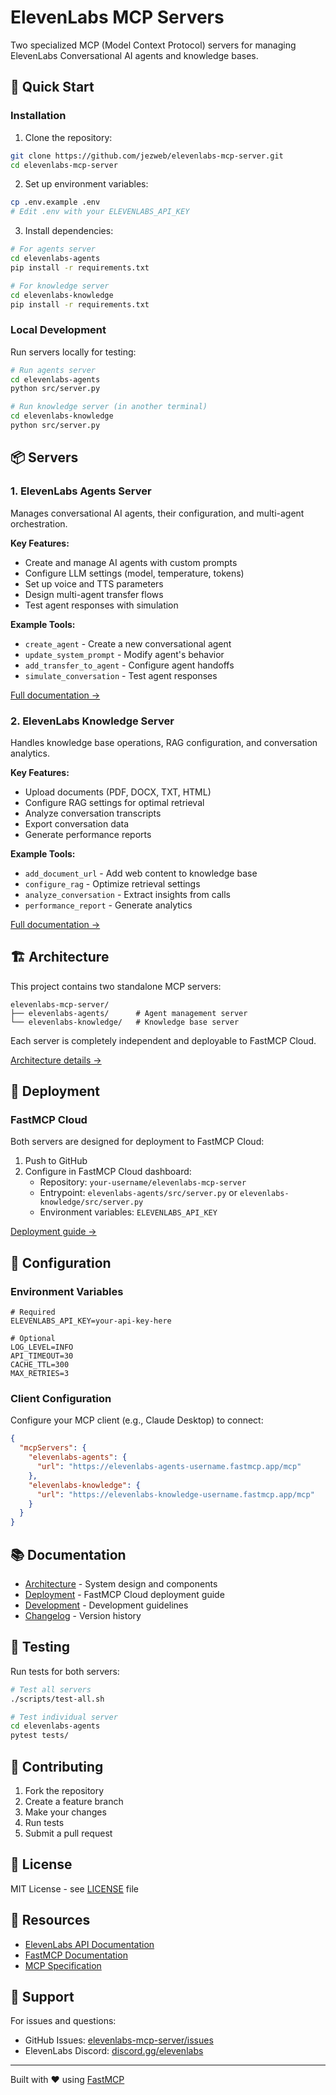 # ElevenLabs MCP Servers

Two specialized MCP (Model Context Protocol) servers for managing ElevenLabs Conversational AI agents and knowledge bases.

## 🚀 Quick Start

### Installation

1. Clone the repository:
```bash
git clone https://github.com/jezweb/elevenlabs-mcp-server.git
cd elevenlabs-mcp-server
```

2. Set up environment variables:
```bash
cp .env.example .env
# Edit .env with your ELEVENLABS_API_KEY
```

3. Install dependencies:
```bash
# For agents server
cd elevenlabs-agents
pip install -r requirements.txt

# For knowledge server
cd elevenlabs-knowledge
pip install -r requirements.txt
```

### Local Development

Run servers locally for testing:

```bash
# Run agents server
cd elevenlabs-agents
python src/server.py

# Run knowledge server (in another terminal)
cd elevenlabs-knowledge
python src/server.py
```

## 📦 Servers

### 1. ElevenLabs Agents Server

Manages conversational AI agents, their configuration, and multi-agent orchestration.

**Key Features:**
- Create and manage AI agents with custom prompts
- Configure LLM settings (model, temperature, tokens)
- Set up voice and TTS parameters
- Design multi-agent transfer flows
- Test agent responses with simulation

**Example Tools:**
- `create_agent` - Create a new conversational agent
- `update_system_prompt` - Modify agent's behavior
- `add_transfer_to_agent` - Configure agent handoffs
- `simulate_conversation` - Test agent responses

[Full documentation →](./elevenlabs-agents/README.md)

### 2. ElevenLabs Knowledge Server

Handles knowledge base operations, RAG configuration, and conversation analytics.

**Key Features:**
- Upload documents (PDF, DOCX, TXT, HTML)
- Configure RAG settings for optimal retrieval
- Analyze conversation transcripts
- Export conversation data
- Generate performance reports

**Example Tools:**
- `add_document_url` - Add web content to knowledge base
- `configure_rag` - Optimize retrieval settings
- `analyze_conversation` - Extract insights from calls
- `performance_report` - Generate analytics

[Full documentation →](./elevenlabs-knowledge/README.md)

## 🏗️ Architecture

This project contains two standalone MCP servers:

```
elevenlabs-mcp-server/
├── elevenlabs-agents/      # Agent management server
└── elevenlabs-knowledge/   # Knowledge base server
```

Each server is completely independent and deployable to FastMCP Cloud.

[Architecture details →](./ARCHITECTURE.md)

## 🚢 Deployment

### FastMCP Cloud

Both servers are designed for deployment to FastMCP Cloud:

1. Push to GitHub
2. Configure in FastMCP Cloud dashboard:
   - Repository: `your-username/elevenlabs-mcp-server`
   - Entrypoint: `elevenlabs-agents/src/server.py` or `elevenlabs-knowledge/src/server.py`
   - Environment variables: `ELEVENLABS_API_KEY`

[Deployment guide →](./DEPLOYMENT.md)

## 🔧 Configuration

### Environment Variables

```env
# Required
ELEVENLABS_API_KEY=your-api-key-here

# Optional
LOG_LEVEL=INFO
API_TIMEOUT=30
CACHE_TTL=300
MAX_RETRIES=3
```

### Client Configuration

Configure your MCP client (e.g., Claude Desktop) to connect:

```json
{
  "mcpServers": {
    "elevenlabs-agents": {
      "url": "https://elevenlabs-agents-username.fastmcp.app/mcp"
    },
    "elevenlabs-knowledge": {
      "url": "https://elevenlabs-knowledge-username.fastmcp.app/mcp"
    }
  }
}
```

## 📚 Documentation

- [Architecture](./ARCHITECTURE.md) - System design and components
- [Deployment](./DEPLOYMENT.md) - FastMCP Cloud deployment guide
- [Development](./CLAUDE.md) - Development guidelines
- [Changelog](./CHANGELOG.md) - Version history

## 🧪 Testing

Run tests for both servers:

```bash
# Test all servers
./scripts/test-all.sh

# Test individual server
cd elevenlabs-agents
pytest tests/
```

## 🤝 Contributing

1. Fork the repository
2. Create a feature branch
3. Make your changes
4. Run tests
5. Submit a pull request

## 📄 License

MIT License - see [LICENSE](./LICENSE) file

## 🔗 Resources

- [ElevenLabs API Documentation](https://elevenlabs.io/docs/api-reference)
- [FastMCP Documentation](https://github.com/jlowin/fastmcp)
- [MCP Specification](https://modelcontextprotocol.io)

## 💬 Support

For issues and questions:
- GitHub Issues: [elevenlabs-mcp-server/issues](https://github.com/jezweb/elevenlabs-mcp-server/issues)
- ElevenLabs Discord: [discord.gg/elevenlabs](https://discord.gg/elevenlabs)

---

Built with ❤️ using [FastMCP](https://github.com/jlowin/fastmcp)